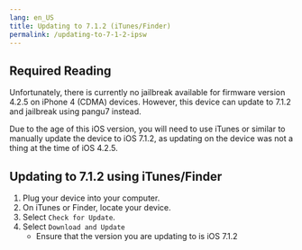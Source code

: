 ```yaml
---
lang: en_US
title: Updating to 7.1.2 (iTunes/Finder)
permalink: /updating-to-7-1-2-ipsw
---
```


## Required Reading

Unfortunately, there is currently no jailbreak available for firmware version 4.2.5 on iPhone 4 (CDMA) devices. However, this device can update to 7.1.2 and jailbreak using pangu7 instead.

Due to the age of this iOS version, you will need to use iTunes or similar to manually update the device to iOS 7.1.2, as updating on the device was not a thing at the time of iOS 4.2.5.

## Updating to 7.1.2 using iTunes/Finder

1. Plug your device into your computer.
1. On iTunes or Finder, locate your device.
1. Select `Check for Update`.
1. Select `Download and Update`
    - Ensure that the version you are updating to is iOS 7.1.2